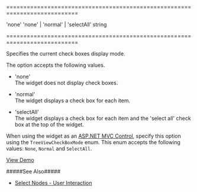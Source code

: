 <!--**
/*-------------------------------------------
    Auto-generated file. Do not modify.
-------------------------------------------

**-->
===========================================================================
<!--default-->'none'<!--/default-->
<!--acceptValues-->'none' | 'normal' | 'selectAll'<!--/acceptValues-->
<!--type-->string<!--/type-->
===========================================================================

<!--shortDescription-->
Specifies the current check boxes display mode.
<!--/shortDescription-->

<!--fullDescription-->
The option accepts the following values.

- 'none'  
 The widget does not display check boxes.

- 'normal'  
 The widget displays a check box for each item.

- 'selectAll'  
 The widget displays a check box for each item and the 'select all' check box at the top of the widget.

When using the widget as an [ASP.NET MVC Control](/Documentation/Guide/ASP.NET_MVC_Controls/Fundamentals/), specify this option using the `TreeViewCheckBoxMode` enum. This enum accepts the following values: `None`, `Normal` and `SelectAll`.

<a href="https://js.devexpress.com/Demos/WidgetsGallery/Demo/Tree_View/ItemSelectionAndCustomization/jQuery/Light/" class="button orange small fix-width-155" style="margin-right: 20px;" target="_blank">View Demo</a>

#####See Also#####
- [Select Nodes - User Interaction](/Documentation/Guide/Widgets/TreeView/Select_Nodes/#User_Interaction)
<!--/fullDescription-->
